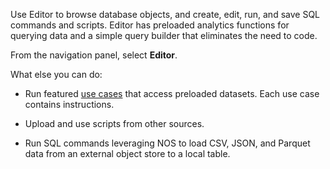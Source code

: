 Use Editor to browse database objects, and create, edit, run, and save SQL commands and scripts. Editor has preloaded analytics functions for querying data and a simple query builder that eliminates the need to code.

From the navigation panel, select **Editor**.

What else you can do:

-   Run featured [use cases](iww1680797117120.md) that access preloaded datasets. Each use case contains instructions.


-   Upload and use scripts from other sources.


-   Run SQL commands leveraging NOS to load CSV, JSON, and Parquet data from an external object store to a local table.


